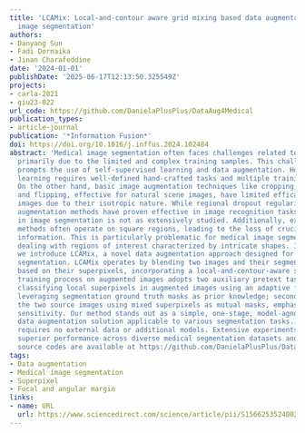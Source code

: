 ```yaml
---
title: 'LCAMix: Local-and-contour aware grid mixing based data augmentation for medical
  image segmentation'
authors:
- Danyang Sun
- Fadi Dornaika
- Jinan Charafeddine
date: '2024-01-01'
publishDate: '2025-06-17T12:13:50.325549Z'
projects:
- carla-2021
- giu23-022
url_code: https://github.com/DanielaPlusPlus/DataAug4Medical
publication_types:
- article-journal
publication: '*Information Fusion*'
doi: https://doi.org/10.1016/j.inffus.2024.102484
abstract: 'Medical image segmentation often faces challenges related to overfitting,
  primarily due to the limited and complex training samples. This challenge often
  prompts the use of self-supervised learning and data augmentation. However, self-supervised
  learning requires well-defined hand-crafted tasks and multiple training stages.
  On the other hand, basic image augmentation techniques like cropping, rotation,
  and flipping, effective for natural scene images, have limited efficacy for medical
  images due to their isotropic nature. While regional dropout regularization data
  augmentation methods have proven effective in image recognition tasks, their application
  in image segmentation is not as extensively studied. Additionally, existing augmentation
  methods often operate on square regions, leading to the loss of crucial contour
  information. This is particularly problematic for medical image segmentation tasks
  dealing with regions of interest characterized by intricate shapes. In this work,
  we introduce LCAMix, a novel data augmentation approach designed for medical image
  segmentation. LCAMix operates by blending two images and their segmentation masks
  based on their superpixels, incorporating a local-and-contour-aware strategy. The
  training process on augmented images adopts two auxiliary pretext tasks: firstly,
  classifying local superpixels in augmented images using an adaptive focal margin,
  leveraging segmentation ground truth masks as prior knowledge; secondly, reconstructing
  the two source images using mixed superpixels as mutual masks, emphasizing spatial
  sensitivity. Our method stands out as a simple, one-stage, model-agnostic, and plug-and-play
  data augmentation solution applicable to various segmentation tasks. Notably, it
  requires no external data or additional models. Extensive experiments validate its
  superior performance across diverse medical segmentation datasets and tasks. The
  source codes are available at https://github.com/DanielaPlusPlus/DataAug4Medical.'
tags:
- Data augmentation
- Medical image segmentation
- Superpixel
- Focal and angular margin
links:
- name: URL
  url: https://www.sciencedirect.com/science/article/pii/S1566253524002628
---
```

